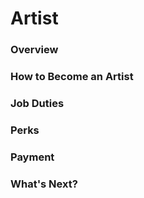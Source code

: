 # Artist

### Overview
### How to Become an Artist
### Job Duties
### Perks
### Payment
### What's Next?